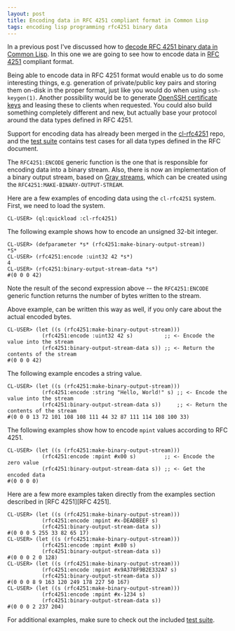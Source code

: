 ```yaml
---
layout: post
title: Encoding data in RFC 4251 compliant format in Common Lisp
tags: encoding lisp programming rfc4251 binary data
---
```

In a previous post I've discussed how to [decode RFC 4251 binary data
in Common
Lisp](http://dnaeon.github.io/parsing-rfc4251-encoded-data-in-common-lisp/).
In this one we are going to see how to encode data in [RFC
4251](https://tools.ietf.org/html/rfc4251) compliant format.

Being able to encode data in RFC 4251 format would enable us to do
some interesting things, e.g. generation of private/public key pairs
and storing them on-disk in the proper format, just like you would do
when using `ssh-keygen(1)`. Another possibility would be to generate
[OpenSSH certificate
keys](https://cvsweb.openbsd.org/src/usr.bin/ssh/PROTOCOL.certkeys?annotate=HEAD)
and leasing these to clients when requested. You could also build
something completely different and new, but actually base your
protocol around the data types defined in RFC 4251.

Support for encoding data has already been merged in the
[cl-rfc4251](https://github.com/dnaeon/cl-rfc4251) repo, and the [test
suite](https://github.com/dnaeon/cl-rfc4251/tree/master/t) contains
test cases for all data types defined in the RFC document.

The `RFC4251:ENCODE` generic function is the one that is responsible
for encoding data into a binary stream. Also, there is now an
implementation of a binary output stream, based on [Gray
streams](https://www.cliki.net/Gray%20streams), which can be
created using the `RFC4251:MAKE-BINARY-OUTPUT-STREAM`.

Here are a few examples of encoding data using the `cl-rfc4251`
system. First, we need to load the system.

``` shell
CL-USER> (ql:quickload :cl-rfc4251)
```

The following example shows how to encode an unsigned 32-bit integer.

``` common-lisp
CL-USER> (defparameter *s* (rfc4251:make-binary-output-stream))
*S*
CL-USER> (rfc4251:encode :uint32 42 *s*)
4
CL-USER> (rfc4251:binary-output-stream-data *s*)
#(0 0 0 42)
```

Note the result of the second expression above -- the `RFC4251:ENCODE`
generic function returns the number of bytes written to the stream.

Above example, can be written this way as well, if you only care about
the actual encoded bytes.

``` common-lisp
CL-USER> (let ((s (rfc4251:make-binary-output-stream)))
           (rfc4251:encode :uint32 42 s)          ;; <- Encode the value into the stream
           (rfc4251:binary-output-stream-data s)) ;; <- Return the contents of the stream
#(0 0 0 42)
```

The following example encodes a string value.

``` common-lisp
CL-USER> (let ((s (rfc4251:make-binary-output-stream)))
           (rfc4251:encode :string "Hello, World!" s) ;; <- Encode the value into the stream
           (rfc4251:binary-output-stream-data s))     ;; <- Return the contents of the stream
#(0 0 0 13 72 101 108 108 111 44 32 87 111 114 108 100 33)
```

The following examples show how to encode `mpint` values according to
RFC 4251.

``` common-lisp
CL-USER> (let ((s (rfc4251:make-binary-output-stream)))
           (rfc4251:encode :mpint #x00 s)         ;; <- Encode the zero value
           (rfc4251:binary-output-stream-data s)) ;; <- Get the encoded data
#(0 0 0 0)
```

Here are a few more examples taken directly from the examples section
described in [RFC 4251][RFC 4251].

``` common-lisp
CL-USER> (let ((s (rfc4251:make-binary-output-stream)))
           (rfc4251:encode :mpint #x-DEADBEEF s)
           (rfc4251:binary-output-stream-data s))
#(0 0 0 5 255 33 82 65 17)
CL-USER> (let ((s (rfc4251:make-binary-output-stream)))
           (rfc4251:encode :mpint #x80 s)
           (rfc4251:binary-output-stream-data s))
#(0 0 0 2 0 128)
CL-USER> (let ((s (rfc4251:make-binary-output-stream)))
           (rfc4251:encode :mpint #x9A378F9B2E332A7 s)
           (rfc4251:binary-output-stream-data s))
#(0 0 0 8 9 163 120 249 178 227 50 167)
CL-USER> (let ((s (rfc4251:make-binary-output-stream)))
           (rfc4251:encode :mpint #x-1234 s)
           (rfc4251:binary-output-stream-data s))
#(0 0 0 2 237 204)
```

For additional examples, make sure to check out the included [test
suite](https://github.com/dnaeon/cl-rfc4251/tree/master/t).
